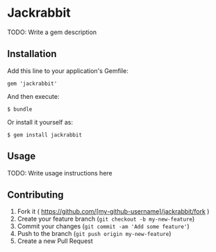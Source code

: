 # Jackrabbit

TODO: Write a gem description

## Installation

Add this line to your application's Gemfile:

    gem 'jackrabbit'

And then execute:

    $ bundle

Or install it yourself as:

    $ gem install jackrabbit

## Usage

TODO: Write usage instructions here

## Contributing

1. Fork it ( https://github.com/[my-github-username]/jackrabbit/fork )
2. Create your feature branch (`git checkout -b my-new-feature`)
3. Commit your changes (`git commit -am 'Add some feature'`)
4. Push to the branch (`git push origin my-new-feature`)
5. Create a new Pull Request
